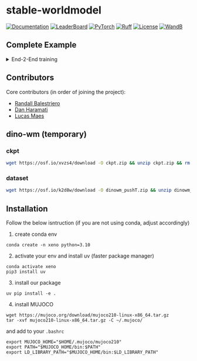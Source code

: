 # stable-worldmodel

[![Documentation](https://img.shields.io/badge/Documentation-blue.svg)](TBA)
[![LeaderBoard](https://img.shields.io/badge/Benchmarks-blue.svg)](TBA)
[![PyTorch](https://img.shields.io/badge/PyTorch-ee4c2c?logo=pytorch&logoColor=white)](https://pytorch.org/get-started/locally/)
[![Ruff](https://img.shields.io/endpoint?url=https://raw.githubusercontent.com/astral-sh/ruff/main/assets/badge/v2.json)](https://github.com/astral-sh/ruff)
[![License](https://img.shields.io/badge/License-MIT-yellow.svg)](https://opensource.org/licenses/MIT)
[![WandB](https://raw.githubusercontent.com/wandb/assets/main/wandb-github-badge-gradient.svg)](https://wandb.ai/site)

## Complete Example

<details>
<summary>End-2-End training</summary>

This example demonstrates the key features of `stable-worldmodel`: dictionary-structured data, unified forward function, and rich monitoring through callbacks.

```python
import stable_worldmodel as swm
import torch

# create world
world = swm.World(
    "swm/SimplePointMaze-v0",
    num_envs=7,
    image_shape=(224, 224),
    render_mode="rgb_array",
)

# collect data for pre-training
world.set_policy(swm.policy.RandomPolicy())
world.record_dataset("simple-pointmaze", episodes=10, seed=2347)
world.record_video("./", seed=2347)

# pre-train world model
swm.pretraining("scripts/train/dummy.py", "++dump_object=True dataset_name=simple-pointmaze output_model_name=dummy_test")

# evaluate world model
action_dim = world.envs.single_action_space.shape[0]
cost_fn = torch.nn.functional.mse_loss
world_model = swm.wm.DummyWorldModel((224, 224, 3), action_dim)
solver = swm.solver.RandomSolver(horizon=5, action_dim=action_dim, cost_fn=cost_fn)
policy = swm.policy.WorldModelPolicy(world_model, solver, horizon=10, action_block=5, receding_horizon=5)
world.set_policy(policy)

spt_module = torch.load(swm.utils.get_cache_dir()+"/dummy_test_object.ckpt", weights_only=False)
world_model = spt_module.model
results = world.evaluate(episodes=2, seed=2347)
```
</details>


## Contributors

Core contributors (in order of joining the project):
- [Randall Balestriero](https://github.com/RandallBalestriero)
- [Dan Haramati](https://github.com/DanHrmti)
- [Lucas Maes](https://github.com/lucas-maes)

## dino-wm (temporary)

### ckpt

```bash
wget https://osf.io/xvzs4/download -O ckpt.zip && unzip ckpt.zip && rm ckpt.zip
```

### dataset

```bash
wget https://osf.io/k2d8w/download -O dinowm_pushT.zip && unzip dinowm_pushT.zip && rm dinowm_pushT.zip
```

## Installation

Follow the below isntruction (if you are not using conda, adjust accordingly)

1. create conda env
  ```
  conda create -n xeno python=3.10
  ```

2. activate your env and install uv (faster package manager)
  ```
  conda activate xeno
  pip3 install uv
  ```
3. install our package
  ```
  uv pip install -e .
  ```
4. install MUJOCO
  ```
  wget https://mujoco.org/download/mujoco210-linux-x86_64.tar.gz
  tar -xvf mujoco210-linux-x86_64.tar.gz -C ~/.mujoco/
  ```
  and add to your `.bashrc`
  ```
  export MUJOCO_HOME="$HOME/.mujoco/mujoco210"
export PATH="$MUJOCO_HOME/bin:$PATH"
export LD_LIBRARY_PATH="$MUJOCO_HOME/bin:$LD_LIBRARY_PATH"
```



